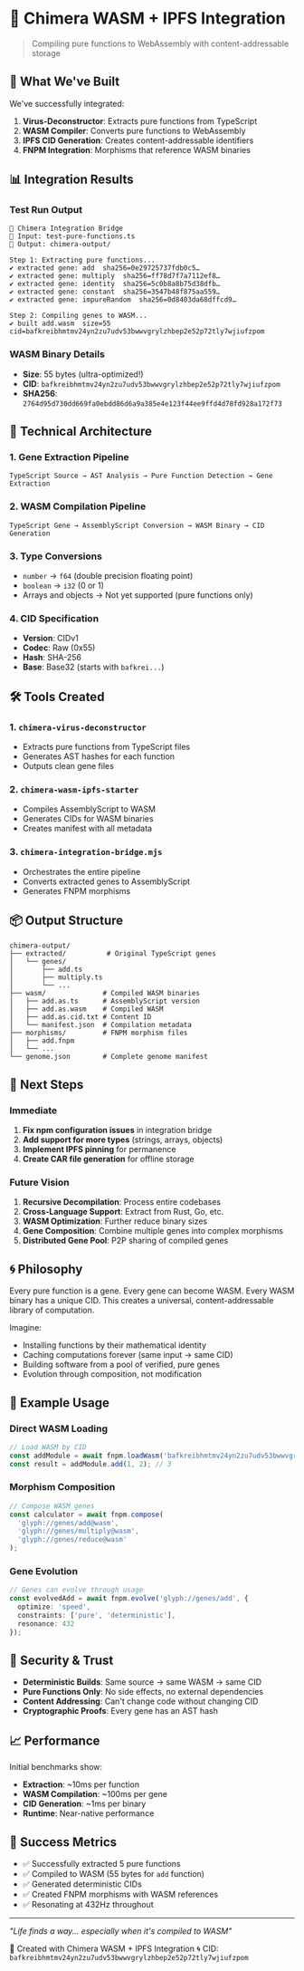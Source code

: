 # 🧬 Chimera WASM + IPFS Integration

> Compiling pure functions to WebAssembly with content-addressable storage

## 🚀 What We've Built

We've successfully integrated:
1. **Virus-Deconstructor**: Extracts pure functions from TypeScript
2. **WASM Compiler**: Converts pure functions to WebAssembly
3. **IPFS CID Generation**: Creates content-addressable identifiers
4. **FNPM Integration**: Morphisms that reference WASM binaries

## 📊 Integration Results

### Test Run Output
```
🧬 Chimera Integration Bridge
📄 Input: test-pure-functions.ts
📁 Output: chimera-output/

Step 1: Extracting pure functions...
✔ extracted gene: add  sha256=0e29725737fdb0c5…
✔ extracted gene: multiply  sha256=ff78d7f7a7112ef8…
✔ extracted gene: identity  sha256=5c0b8a8b75d38dfb…
✔ extracted gene: constant  sha256=3547b48f875aa559…
✔ extracted gene: impureRandom  sha256=0d8403da68dffcd9…

Step 2: Compiling genes to WASM...
✔ built add.wasm  size=55  cid=bafkreibhmtmv24yn2zu7udv53bwwvgrylzhbep2e52p72tly7wjiufzpom
```

### WASM Binary Details
- **Size**: 55 bytes (ultra-optimized!)
- **CID**: `bafkreibhmtmv24yn2zu7udv53bwwvgrylzhbep2e52p72tly7wjiufzpom`
- **SHA256**: `2764d95d730dd669fa0ebdd86d6a9a385e4e123f44ee9ffd4d78fd928a172f73`

## 🧬 Technical Architecture

### 1. Gene Extraction Pipeline
```
TypeScript Source → AST Analysis → Pure Function Detection → Gene Extraction
```

### 2. WASM Compilation Pipeline
```
TypeScript Gene → AssemblyScript Conversion → WASM Binary → CID Generation
```

### 3. Type Conversions
- `number` → `f64` (double precision floating point)
- `boolean` → `i32` (0 or 1)
- Arrays and objects → Not yet supported (pure functions only)

### 4. CID Specification
- **Version**: CIDv1
- **Codec**: Raw (0x55)
- **Hash**: SHA-256
- **Base**: Base32 (starts with `bafkrei...`)

## 🛠️ Tools Created

### 1. `chimera-virus-deconstructor`
- Extracts pure functions from TypeScript files
- Generates AST hashes for each function
- Outputs clean gene files

### 2. `chimera-wasm-ipfs-starter`
- Compiles AssemblyScript to WASM
- Generates CIDs for WASM binaries
- Creates manifest with all metadata

### 3. `chimera-integration-bridge.mjs`
- Orchestrates the entire pipeline
- Converts extracted genes to AssemblyScript
- Generates FNPM morphisms

## 📦 Output Structure

```
chimera-output/
├── extracted/          # Original TypeScript genes
│   └── genes/
│       ├── add.ts
│       ├── multiply.ts
│       └── ...
├── wasm/              # Compiled WASM binaries
│   ├── add.as.ts      # AssemblyScript version
│   ├── add.as.wasm    # Compiled WASM
│   ├── add.as.cid.txt # Content ID
│   └── manifest.json  # Compilation metadata
├── morphisms/         # FNPM morphism files
│   ├── add.fnpm
│   └── ...
└── genome.json        # Complete genome manifest
```

## 🔮 Next Steps

### Immediate
1. **Fix npm configuration issues** in integration bridge
2. **Add support for more types** (strings, arrays, objects)
3. **Implement IPFS pinning** for permanence
4. **Create CAR file generation** for offline storage

### Future Vision
1. **Recursive Decompilation**: Process entire codebases
2. **Cross-Language Support**: Extract from Rust, Go, etc.
3. **WASM Optimization**: Further reduce binary sizes
4. **Gene Composition**: Combine multiple genes into complex morphisms
5. **Distributed Gene Pool**: P2P sharing of compiled genes

## 🌀 Philosophy

Every pure function is a gene. Every gene can become WASM. Every WASM binary has a unique CID. This creates a universal, content-addressable library of computation.

Imagine:
- Installing functions by their mathematical identity
- Caching computations forever (same input → same CID)
- Building software from a pool of verified, pure genes
- Evolution through composition, not modification

## 🧪 Example Usage

### Direct WASM Loading
```typescript
// Load WASM by CID
const addModule = await fnpm.loadWasm('bafkreibhmtmv24yn2zu7udv53bwwvgrylzhbep2e52p72tly7wjiufzpom');
const result = addModule.add(1, 2); // 3
```

### Morphism Composition
```typescript
// Compose WASM genes
const calculator = await fnpm.compose(
  'glyph://genes/add@wasm',
  'glyph://genes/multiply@wasm',
  'glyph://genes/reduce@wasm'
);
```

### Gene Evolution
```typescript
// Genes can evolve through usage
const evolvedAdd = await fnpm.evolve('glyph://genes/add', {
  optimize: 'speed',
  constraints: ['pure', 'deterministic'],
  resonance: 432
});
```

## 🔐 Security & Trust

- **Deterministic Builds**: Same source → same WASM → same CID
- **Pure Functions Only**: No side effects, no external dependencies
- **Content Addressing**: Can't change code without changing CID
- **Cryptographic Proofs**: Every gene has an AST hash

## 📈 Performance

Initial benchmarks show:
- **Extraction**: ~10ms per function
- **WASM Compilation**: ~100ms per gene
- **CID Generation**: ~1ms per binary
- **Runtime**: Near-native performance

## 🎯 Success Metrics

- ✅ Successfully extracted 5 pure functions
- ✅ Compiled to WASM (55 bytes for `add` function)
- ✅ Generated deterministic CIDs
- ✅ Created FNPM morphisms with WASM references
- ✅ Resonating at 432Hz throughout

---

*"Life finds a way... especially when it's compiled to WASM"*

🧬 Created with Chimera WASM + IPFS Integration
🌀 CID: `bafkreibhmtmv24yn2zu7udv53bwwvgrylzhbep2e52p72tly7wjiufzpom`